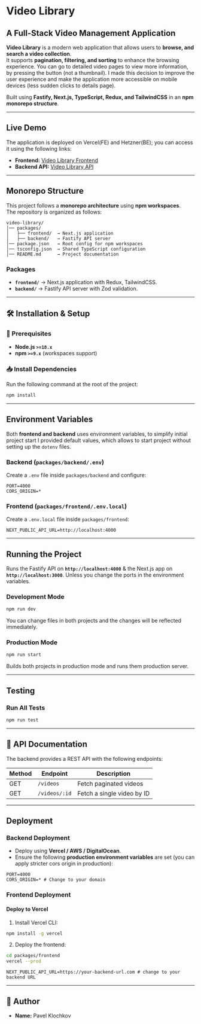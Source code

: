 # Video Library

## A Full-Stack Video Management Application

**Video Library** is a modern web application that allows users to **browse, and search a video collection**.  
It supports **pagination, filtering, and sorting** to enhance the browsing experience. You can go to detailed video pages to view more information, by pressing the button (not a thumbnail). I made this decision to improve the user experience and make the application more accessible on mobile devices (less sudden clicks to details page).

Built using **Fastify, Next.js, TypeScript, Redux, and TailwindCSS** in an **npm monorepo structure**.

---

## Live Demo

The application is deployed on Vercel(FE) and Hetzner(BE); you can access it using the following links:

- **Frontend:** [Video Library Frontend](https://veedeo-library.vercel.app/)
- **Backend API:** [Video Library API](https://veedeo-lib-api.ckomop0x.me/)

---

## Monorepo Structure
This project follows a **monorepo architecture** using **npm workspaces**.  
The repository is organized as follows:

```
video-library/
│── packages/
│   ├── frontend/  → Next.js application
│   ├── backend/   → Fastify API server
│── package.json   → Root config for npm workspaces
│── tsconfig.json  → Shared TypeScript configuration
│── README.md      → Project documentation
```

### Packages
- **`frontend/`** → Next.js application with Redux, TailwindCSS.
- **`backend/`** → Fastify API server with Zod validation.

---

## 🛠 Installation & Setup
### 🔧 Prerequisites
- **Node.js `>=18.x`**
- **npm `>=9.x`** (workspaces support)

### 📥 Install Dependencies
Run the following command at the root of the project:
```sh
npm install
```

---

## Environment Variables
Both **frontend and backend** uses environment variables, to simplify initial project start I provided default values, which allows to start project without setting up the `dotenv` files.

### Backend (`packages/backend/.env`)
Create a `.env` file inside `packages/backend` and configure:
```
PORT=4000
CORS_ORIGIN=*
```

### Frontend (`packages/frontend/.env.local`)
Create a `.env.local` file inside `packages/frontend`:
```
NEXT_PUBLIC_API_URL=http://localhost:4000
```

---

## Running the Project
Runs the Fastify API on **`http://localhost:4000`** & the Next.js app on **`http://localhost:3000`**. Unless you change the ports in the environment variables.

### Development Mode
```sh
npm run dev
```
You can change files in both projects and the changes will be reflected immediately.

### Production Mode
```sh
npm run start
```
Builds both projects in production mode and runs them production server.

---

## Testing
### Run All Tests
```sh
npm run test
```

---

## 📄 API Documentation
The backend provides a REST API with the following endpoints:

| Method | Endpoint         | Description                     |
|--------|-----------------|---------------------------------|
| GET    | `/videos`       | Fetch paginated videos         |
| GET    | `/videos/:id`   | Fetch a single video by ID     |

---

## Deployment
### Backend Deployment
- Deploy using **Vercel / AWS / DigitalOcean**.
- Ensure the following **production environment variables** are set (you can apply stricter cors origin in production):
```
PORT=4000
CORS_ORIGIN=* # Change to your domain
```

### Frontend Deployment
#### Deploy to Vercel
1. Install Vercel CLI:
```sh
npm install -g vercel
```
2. Deploy the frontend:
```sh
cd packages/frontend
vercel --prod
```

```dotenv
NEXT_PUBLIC_API_URL=https://your-backend-url.com # change to your backend URL
```

---

## 👤 Author
- **Name:** Pavel Klochkov
